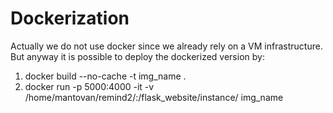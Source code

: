 # Dockerization

Actually we do not use docker since we already rely on a VM infrastructure. But anyway it is possible to deploy the dockerized version by:

1. docker build --no-cache -t img\_name .
2. docker run -p 5000:4000 -it -v /home/mantovan/remind2/:/flask\_website/instance/ img\_name
